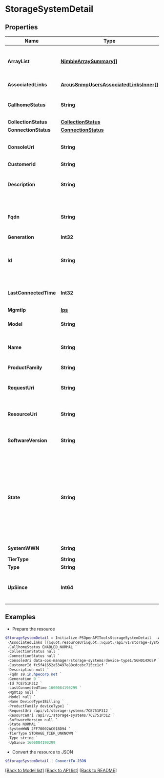 # StorageSystemDetail
## Properties

Name | Type | Description | Notes
------------ | ------------- | ------------- | -------------
**ArrayList** | [**NimbleArraySummary[]**](NimbleArraySummary.md) | The list of Nimble arrays part of this system. | [optional] 
**AssociatedLinks** | [**ArcusSnmpUsersAssociatedLinksInner[]**](ArcusSnmpUsersAssociatedLinksInner.md) | Associated Links Details | [optional] 
**CallhomeStatus** | **String** | Device Call-home connectivity status | [optional] 
**CollectionStatus** | [**CollectionStatus**](CollectionStatus.md) |  | [optional] 
**ConnectionStatus** | [**ConnectionStatus**](ConnectionStatus.md) |  | [optional] 
**ConsoleUri** | **String** | consoleUri for detailed storage object | [optional] 
**CustomerId** | **String** | customerId | [optional] 
**Description** | **String** | A brief description of the storage system. | [optional] 
**Fqdn** | **String** | Fully qualified domain name of the system | [optional] 
**Generation** | **Int32** | generation | [optional] 
**Id** | **String** | UUID string uniquely identifying the storage system object. | [optional] 
**LastConnectedTime** | **Int32** | Last time when the system was connected | [optional] 
**MgmtIp** | [**Ips**](Ips.md) |  | [optional] 
**Model** | **String** | Model of the storage system | [optional] 
**Name** | **String** | A name to identify the storage system. | [optional] 
**ProductFamily** | **String** | Storage device type | [optional] 
**RequestUri** | **String** | requestUri for detailed storage object | [optional] 
**ResourceUri** | **String** | resourceUri for detailed storage object | [optional] 
**SoftwareVersion** | **String** | Software version of the storage system | [optional] 
**State** | **String** | For deviceType1 State derived from ports, enclosure, disk and node state for deviceType2 state is state reported by deviceType2 array | [optional] 
**SystemWWN** | **String** | WWN of the array | [optional] 
**TierType** | **String** | StorageTier. | [optional] 
**Type** | **String** | type | [optional] 
**UpSince** | **Int64** | The time that the system has been up since | [optional] 

## Examples

- Prepare the resource
```powershell
$StorageSystemDetail = Initialize-PSOpenAPIToolsStorageSystemDetail  -ArrayList null `
 -AssociatedLinks [{&quot;resourceUri&quot;:&quot;/api/v1/storage-systems/7CE751P312/contollers&quot;,&quot;type&quot;:&quot;controllers&quot;},{&quot;resourceUri&quot;:&quot;/api/v1/storage-systems/7CE751P312/shelves&quot;,&quot;type&quot;:&quot;shelves&quot;},{&quot;resourceUri&quot;:&quot;/api/v1/storage-systems/7CE751P312/disks&quot;,&quot;type&quot;:&quot;disks&quot;},{&quot;resourceUri&quot;:&quot;/api/v1/storage-systems/7CE751P312/storage-ports&quot;,&quot;type&quot;:&quot;storage-ports&quot;},{&quot;resourceUri&quot;:&quot;/api/v1/storage-systems/7CE751P312/storage-devices-settings&quot;,&quot;type&quot;:&quot;storage-devices-settings&quot;},{&quot;resourceUri&quot;:&quot;/api/v1/storage-systems/7CE751P312/storage-pools&quot;,&quot;type&quot;:&quot;storage-pools&quot;},{&quot;resourceUri&quot;:&quot;/api/v1/storage-systems/7CE751P312/volume-sets&quot;,&quot;type&quot;:&quot;volume-sets&quot;},{&quot;resourceUri&quot;:&quot;/api/v1/storage-systems/7CE751P312/host-groups&quot;,&quot;type&quot;:&quot;host-groups&quot;}] `
 -CallhomeStatus ENABLED_NORMAL `
 -CollectionStatus null `
 -ConnectionStatus null `
 -ConsoleUri data-ops-manager/storage-systems/device-type1/SGH014XGSP `
 -CustomerId fc5f41652a53497e88cdcebc715cc1cf `
 -Description null `
 -Fqdn s9.in.hpecorp.net `
 -Generation 0 `
 -Id 7CE751P312 `
 -LastConnectedTime 1600084190299 `
 -MgmtIp null `
 -Model null `
 -Name DeviceType1Billing `
 -ProductFamily deviceType1 `
 -RequestUri /api/v1/storage-systems/7CE751P312 `
 -ResourceUri /api/v1/storage-systems/7CE751P312 `
 -SoftwareVersion null `
 -State NORMAL `
 -SystemWWN 2FF70002AC018D94 `
 -TierType STORAGE_TIER_UNKNOWN `
 -Type string `
 -UpSince 1600084190299
```

- Convert the resource to JSON
```powershell
$StorageSystemDetail | ConvertTo-JSON
```

[[Back to Model list]](../README.md#documentation-for-models) [[Back to API list]](../README.md#documentation-for-api-endpoints) [[Back to README]](../README.md)

